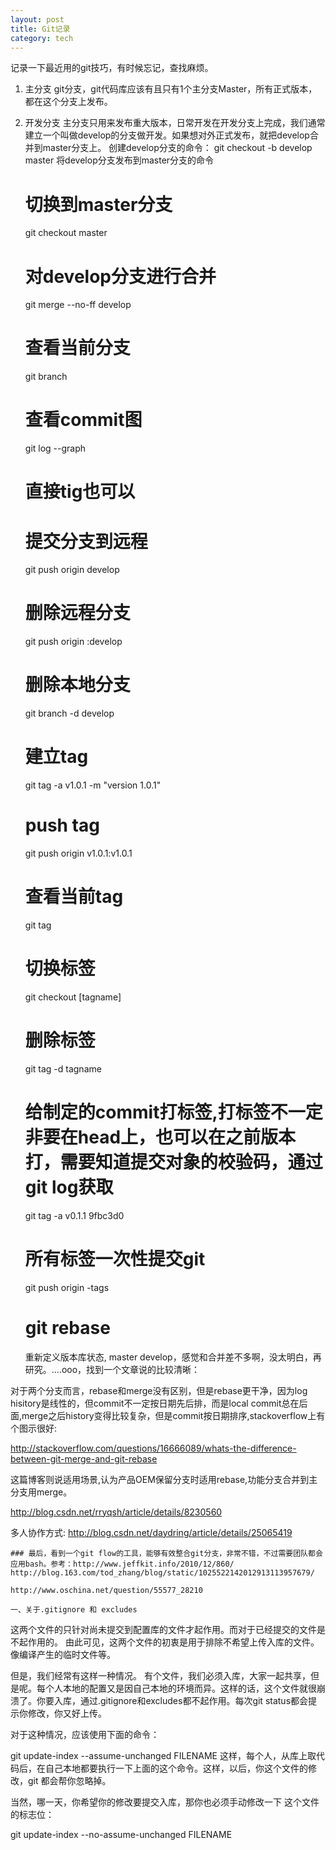 ```yaml
---
layout: post
title: Git记录
category: tech
---
```


记录一下最近用的git技巧，有时候忘记，查找麻烦。

1. 主分支
    git分支，git代码库应该有且只有1个主分支Master，所有正式版本，都在这个分支上发布。
2. 开发分支
    主分支只用来发布重大版本，日常开发在开发分支上完成，我们通常建立一个叫做develop的分支做开发。如果想对外正式发布，就把develop合并到master分支上。
    创建develop分支的命令：
    git checkout -b develop master
    将develop分支发布到master分支的命令

    # 切换到master分支
    git checkout master

    # 对develop分支进行合并
    git merge --no-ff develop

    # 查看当前分支
    git branch

    # 查看commit图
    git log --graph

    # 直接tig也可以

    # 提交分支到远程
    git push origin develop

    # 删除远程分支
    git push origin :develop

    # 删除本地分支
    git branch -d develop

    # 建立tag
    git tag -a v1.0.1 -m "version 1.0.1"
    
    # push tag
    git push origin v1.0.1:v1.0.1
    
    # 查看当前tag
    git tag
    
    # 切换标签
    git checkout [tagname]
    
    # 删除标签
    git tag -d tagname

    # 给制定的commit打标签,打标签不一定非要在head上，也可以在之前版本打，需要知道提交对象的校验码，通过git log获取
    git tag -a v0.1.1 9fbc3d0

    # 所有标签一次性提交git
    git push origin -tags

    # git rebase
    重新定义版本库状态, master develop，感觉和合并差不多啊，没太明白，再研究。....ooo，找到一个文章说的比较清晰：

对于两个分支而言，rebase和merge没有区别，但是rebase更干净，因为log hisitory是线性的，但commit不一定按日期先后排，而是local commit总在后面,merge之后history变得比较复杂，但是commit按日期排序,stackoverflow上有个图示很好:

http://stackoverflow.com/questions/16666089/whats-the-difference-between-git-merge-and-git-rebase

这篇博客则说适用场景,认为产品OEM保留分支时适用rebase,功能分支合并到主分支用merge。

http://blog.csdn.net/rryqsh/article/details/8230560

多人协作方式: http://blog.csdn.net/daydring/article/details/25065419

    ### 最后，看到一个git flow的工具，能够有效整合git分支，非常不错，不过需要团队都会应用bash。参考：http://www.jeffkit.info/2010/12/860/
    http://blog.163.com/tod_zhang/blog/static/1025522142012913113957679/

    http://www.oschina.net/question/55577_28210

    一、关于.gitignore 和 excludes
这两个文件的只针对尚未提交到配置库的文件才起作用。而对于已经提交的文件是不起作用的。
由此可见，这两个文件的初衷是用于排除不希望上传入库的文件。像编译产生的临时文件等。

但是，我们经常有这样一种情况。
有个文件，我们必须入库，大家一起共享，但是呢。每个人本地的配置又是因自己本地的环境而异。这样的话，这个文件就很崩溃了。你要入库，通过.gitignore和excludes都不起作用。每次git status都会提示你修改，你又好上传。

对于这种情况，应该使用下面的命令：

git update-index --assume-unchanged FILENAME
这样，每个人，从库上取代码后，在自己本地都要执行一下上面的这个命令。这样，以后，你这个文件的修改，git 都会帮你忽略掉。

当然，哪一天，你希望你的修改要提交入库，那你也必须手动修改一下 这个文件的标志位：

git update-index --no-assume-unchanged FILENAME
